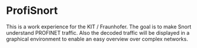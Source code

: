 # ProfiSnort

This is a work experience for the KIT / Fraunhofer. The goal is to make Snort understand PROFINET traffic. Also the decoded traffic will be displayed in a graphical environment to enable an easy overview over complex networks.
